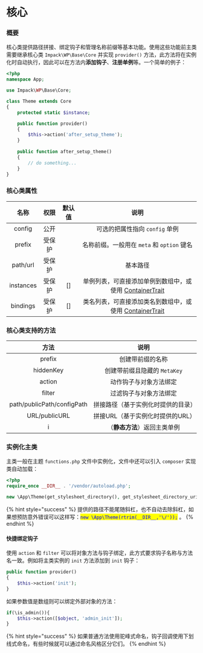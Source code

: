 # 核心

### **概要**

核心类提供路径拼接、绑定钩子和管理名称前缀等基本功能。使用这些功能前主类需要继承核心类 `Impack\WP\Base\Core` 并实现 `provider()` 方法，此方法将在实例化时自动执行，因此可以在方法内**添加钩子**、**注册单例**等。一个简单的例子：

```php
<?php
namespace App;

use Impack\WP\Base\Core;

class Theme extends Core
{
    protected static $instance;

    public function provider()
    {
        $this->action('after_setup_theme');
    }
    
    public function after_setup_theme()
    {
        // do something...
    }
}
```

### 核心类属性

|     名称    |  权限 | 默认值 |                                 说明                                 |
| :-------: | :-: | :-: | :----------------------------------------------------------------: |
|   config  |  公开 |     |                        可选的把属性指向 `config` 单例                        |
|   prefix  | 受保护 |     |                   名称前缀。一般用在 `meta` 和 `option` 键名                   |
|  path/url | 受保护 |     |                                基本路径                                |
| instances | 受保护 | \[] | 单例列表，可直接添加单例到数组中，或使用 [ContainerTrait](kuo-zhan.md#dan-li-rong-qi)  |
|  bindings | 受保护 | \[] | 类名列表，可直接添加类名到数组中，或使用 [ContainerTrait](kuo-zhan.md#dan-li-rong-qi)  |

### **核心类支持的方法**

|             方法             |          说明         |
| :------------------------: | :-----------------: |
|           prefix           |       创建带前缀的名称      |
|          hiddenKey         | 创建带前缀且隐藏的 `MetaKey` |
|           action           |     动作钩子与对象方法绑定     |
|           filter           |     过滤钩子与对象方法绑定     |
| path/publicPath/configPath |  拼接路径（基于实例化时提供的目录）  |
|        URL/publicURL       | 拼接URL（基于实例化时提供的URL） |
|              i             |   （**静态方法**）返回主类单例  |

### **实例化主类**

主类一般在主题 `functions.php` 文件中实例化，文件中还可以引入 `composer` 实现类自动加载：

```php
<?php
require_once __DIR__ . '/vendor/autoload.php';

new \App\Theme(get_stylesheet_directory(), get_stylesheet_directory_uri(), 'mytheme');
```

{% hint style="success" %}
提供的路径不能尾随斜杠，也不自动去除斜杠，如果想预防意外错误可以这样写：<mark style="color:blue;">`new \App\Theme(rtrim(__DIR__,'\/'));`</mark> <mark style="color:blue;"></mark><mark style="color:blue;"></mark> 。
{% endhint %}

#### **快捷绑定钩子**

使用 `action` 和 `filter` 可以将对象方法与钩子绑定，此方式要求钩子名称与方法名一致。例如将主类实例的 `init` 方法添加到 `init` 钩子：

```php
public function provider()
{
    $this->action('init');
}
```

如果参数值是数组则可以绑定外部对象的方法：

```php
if(\is_admin()){
    $this->action([$object, 'admin_init']);
}
```

{% hint style="success" %}
如果普通方法使用驼峰式命名，钩子回调使用下划线式命名，有些时候就可以通过命名风格区分它们。
{% endhint %}
